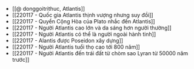 - [[@ donggoitrithuc, Atlantis]]
- [[220117 - Quốc gia Atlantis thịnh vượng nhưng suy đồi]]
- [[220117 - Quyển Cộng Hòa của Plato nhắc đến Atlantis]]
- [[220117 - Người Atlantis cao lớn và da sáng hơn người thường]]
- [[220117 - Người Atlantis có thể là người ngoài hành tinh]]
- [[220117 - Alantis được Poseidon xây dựng]]
- [[220117 - Người Atlantis tuổi thọ cao tới 800 năm]]
- [[220117 - Người Atlantis đến trái đất từ chòm sao Lyran từ 50000 năm trước]]

